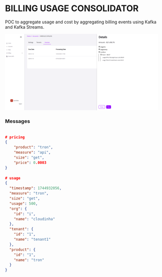 # BILLING USAGE CONSOLIDATOR

POC to aggregate usage and cost by aggregating billing events using Kafka and Kafka Streams.

![](./assets/image.png)


### Messages

```json

# pricing
{
    "product": "tron",
    "measure": "api",
    "size": "get",
    "price": 0.0003
}

# usage
{
  "timestamp": 1744932056,
  "measure": "tron",
  "size": "get",
  "usage": 500,
  "org": {
    "id": "i",
    "name": "cloudinha"
  },
  "tenant": {
    "id": "1",
    "name": "tenant1"
  },
  "product": {
    "id": "1",
    "name": "tron"
  }
}
```